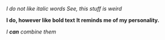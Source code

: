 *I do not like italic words*
_See, this stuff is weird_

**I do, however like bold text**
__It reminds me of my personality.__

_I **can** combine them_
